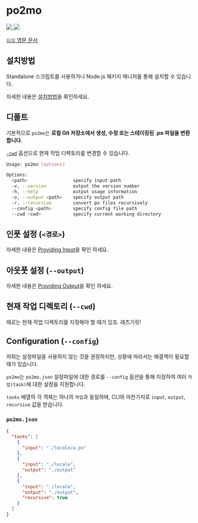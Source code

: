 # po2mo

<p align="left">
  <a href="https://npm.im/po2mo">
    <img src="https://badgen.net/npm/v/po2mo">
  </a>

  <a href="https://github.com/devjiwonchoi/po2mo/actions?workflow=CI">
    <img src="https://github.com/devjiwonchoi/po2mo/actions/workflows/node_ci.yml/badge.svg">
  </a>
</p>

[:us: 영문 문서](../../README.md)

## 설치방법

Standalone 스크립트를 사용하거나 Node.js 패키지 매니저를 통해 설치할 수 있습니다.

자세한 내용은 [설치방법](./installation.md)을 확인하세요.

## 디폴트

기본적으로 `po2mo`는 **로컬 Git 저장소에서 생성, 수정 또는 스테이징된 .po 파일을 변환합니다**.

[`-cwd`](#현재-작업-디렉토리---cwd) 옵션으로 현재 작업 디렉토리를 변경할 수 있습니다.

```sh
Usage: po2mo [options]

Options:
  <path>                 specify input path
  -v, --version          output the version number
  -h, --help             output usage information
  -o, --output <path>    specify output path
  -r, --recursive        convert po files recursively
  --config <path>        specify config file path
  --cwd <cwd>            specify current working directory
```

## 인풋 설정 (`<경로>`)

자세한 내용은 [Providing Input](./providing-input.md)을 확인 하세요.

## 아웃풋 설정 (`--output`)

자세한 내용은 [Providing Output](./providing-output.md)을 확인 하세요.

## 현재 작업 디렉토리 (`--cwd`)

때로는 현재 작업 디렉토리를 지정해야 할 때가 있죠. 레츠기릿!

## Configuration (`--config`)

저희는 설정파일을 사용하지 않는 것을 권장하지만, 상황에 따라서는 해결책이 필요할 때가 있습니다.

`po2mo`는 `po2mo.json` 설정파일에 대한 경로를 `--config` 옵션을 통해 지정하여 여러 `작업(task)`에 대한 설정을 지원합니다.

`tasks` 배열의 각 객체는 하나의 `작업`과 동일하며, CLI와 마찬가지로 `input`, `output`, `recursive` 값을 받습니다.

### `po2mo.json`

```json
{
  "tasks": [
    {
      "input": "./locale/a.po"
    },
    {
      "input": "./locale",
      "output": "./output"
    },
    {
      "input": "./locale",
      "output": "./output",
      "recursive": true
    }
  ]
}
```
